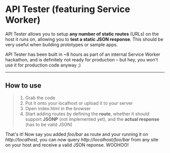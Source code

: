 API Tester (featuring Service Worker)
===================

API Tester allows you to setup **any number of static routes** (URLs) on the host it runs on, allowing you to **test a static JSON response**. This should be very useful when building prototypes or sample apps.

API Tester has been built in ~8 hours as part of an internal Service Worker hackathon, and is definitely not ready for production – but hey, you won't use it for production code anyway ;)

----------

How to use
-------------

> 1. Grab the code
> 2. Put it onto your localhost or upload it to your server
> 3. Open index.html in the browser
> 4. Start adding routes by defining the **route**, whether it should support **JSONP** (not implemented yet), and the **actual response** (has to be valid JSON)

That's it! Now say you added *foo/bar* as route and your running it on *http://localhost*, you can now query *http://localhost/foo/bar* from any site on your host and receive a valid JSON reponse. WOOHOO!
